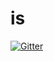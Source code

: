 # is

[![Gitter](https://badges.gitter.im/nnstu-is/community.svg)](https://gitter.im/nnstu-is/community?utm_source=badge&utm_medium=badge&utm_campaign=pr-badge&utm_content=badge)